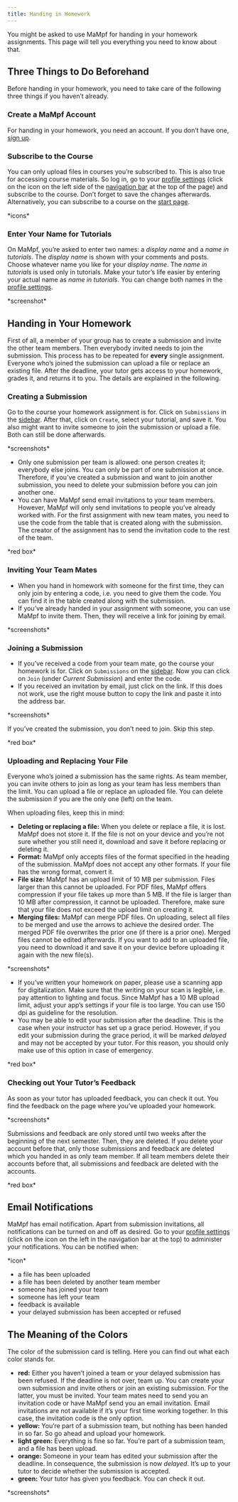 ```yaml
---
title: Handing in Homework
---
```

You might be asked to use MaMpf for handing in your homework assignments. This page will tell you everything you need to know about that.

## Three Things to Do Beforehand
Before handing in your homework, you need to take care of the following three things if you haven’t already.

### Create a MaMpf Account
For handing in your homework, you need an account. If you don’t have one, [sign up](https://mampf.mathi.uni-heidelberg.de/users/sign_up?locale=en).

### Subscribe to the Course
You can only upload files in courses you’re subscribed to. This is also true for accessing course materials. So log in, go to your [profile settings](../docs/profile) (click on the icon on the left side of the [navigation bar](../docs/nav-bar) at the top of the page) and subscribe to the course. Don’t forget to save the changes afterwards. Alternatively, you can subscribe to a course on the [start page](../docs/my-home-page).

\*icons\*

### Enter Your Name for Tutorials
On MaMpf, you’re asked to enter two names: a *display name* and a *name in tutorials*. The *display name* is shown with your comments and posts. Choose whatever name you like for your *display name*. The *name in tutorials* is used only in tutorials. Make your tutor’s life easier by entering your actual name as *name in tutorials*. You can change both names in the [profile settings](../docs/profile).

\*screenshot\*

## Handing in Your Homework
First of all, a member of your group has to create a submission and invite the other team members. Then everybody invited needs to join the submission. This process has to be repeated for **every** single assignment. Everyone who’s joined the submission can upload a file or replace an existing file. After the deadline, your tutor gets access to your homework, grades it, and returns it to you. The details are explained in the following.

### Creating a Submission
Go to the course your homework assignment is for. Click on `Submissions` in the [sidebar](../docs/sidebar). After that, click on `Create`, select your tutorial, and save it. You also might want to invite someone to join the submission or upload a file. Both can still be done afterwards.

\*screenshots\*

* Only one submission per team is allowed: one person creates it; everybody else joins. You can only be part of one submission at once. Therefore, if you’ve created a submission and want to join another submission, you need to delete your submission before you can join another one.
* You can have MaMpf send email invitations to your team members. However, MaMpf will only send invitations to people you’ve already worked with. For the first assignment with new team mates, you need to use the code from the table that is created along with the submission. The creator of the assignment has to send the invitation code to the rest of the team.

\*red box\*

### Inviting Your Team Mates
* When you hand in homework with someone for the first time, they can only join by entering a code, i.e. you need to give them the code. You can find it in the table created along with the submission.
* If you’ve already handed in your assignment with someone, you can use MaMpf to invite them. Then, they will receive a link for joining by email.

\*screenshots\*

### Joining a Submission
* If you’ve received a code from your team mate, go the course your homework is for. Click on `Submissions` on the [sidebar](../docs/sidebar). Now you can click on `Join` (under *Current Submission*) and enter the code.
* If you received an invitation by email, just click on the link. If this does not work, use the right mouse button to copy the link and paste it into the address bar.

\*screenshots\*

If you’ve created the submission, you don’t need to join. Skip this step.

\*red box\*

### Uploading and Replacing Your File
Everyone who’s joined a submission has the same rights. As team member, you can invite others to join as long as your team has less members than the limit. You can upload a file or replace an uploaded file. You can delete the submission if you are the only one (left) on the team.

When uploading files, keep this in mind:
* **Deleting or replacing a file:** When you delete or replace a file, it is lost. MaMpf does not store it. If the file is not on your device and you’re not sure whether you still need it, download and save it before replacing or deleting it.
* **Format:** MaMpf only accepts files of the format specified in the heading of the submission. MaMpf does not accept any other formats. If your file has the wrong format, convert it.
* **File size:** MaMpf has an upload limit of 10 MB per submission. Files larger than this cannot be uploaded. For PDF files, MaMpf offers compression if your file takes up more than 5 MB. If the file is larger than 10 MB after compression, it cannot be uploaded. Therefore, make sure that your file does not exceed the upload limit on creating it.
* **Merging files:** MaMpf can merge PDF files. On uploading, select all files to be merged and use the arrows to achieve the desired order. The merged PDF file overwrites the prior one (if there is a prior one). Merged files cannot be edited afterwards. If you want to add to an uploaded file, you need to download it and save it on your device before uploading it again with the new file(s).

\*screenshots\*

* If you’ve written your homework on paper, please use a scanning app for digitalization. Make sure that the writing on your scan is legible, i.e. pay attention to lighting and focus. Since MaMpf has a 10 MB upload limit, adjust your app’s settings if your file is too large. You can use 150 dpi as guideline for the resolution.
* You may be able to edit your submission after the deadline. This is the case when your instructor has set up a grace period. However, if you edit your submission during the grace period, it will be marked *delayed* and may not be accepted by your tutor. For this reason, you should only make use of this option in case of emergency.

\*red box\*

### Checking out Your Tutor’s Feedback
As soon as your tutor has uploaded feedback, you can check it out. You find the feedback on the page where you’ve uploaded your homework.

\*screenshots\*

Submissions and feedback are only stored until two weeks after the beginning of the next semester. Then, they are deleted. If you delete your account before that, only those submissions and feedback are deleted which you handed in as only team member. If all team members delete their accounts before that, all submissions and feedback are deleted with the accounts.

\*red box\*

## Email Notifications
MaMpf has email notification. Apart from submission invitations, all notifications can be turned on and off as desired. Go to your [profile settings](../docs/profile) (click on the icon on the left in the navigation bar at the top) to administer your notifications. You can be notified when:

\*icon\*

* a file has been uploaded
* a file has been deleted by another team member
* someone has joined your team
* someone has left your team
* feedback is available
* your delayed submission has been accepted or refused

## The Meaning of the Colors
The color of the submission card is telling. Here you can find out what each color stands for.

* **red:** Either you haven’t joined a team or your delayed submission has been refused. If the deadline is not over, team up. You can create your own submission and invite others or join an existing submission. For the latter, you must be invited. Your team mates need to send you an invitation code or have MaMpf send you an email invitation. Email invitations are not available if it’s your first time working together. In this case, the invitation code is the only option.
* **yellow:** You’re part of a submission team, but nothing has been handed in so far. So go ahead and upload your homework.
* **light green:** Everything is fine so far. You’re part of a submission team, and a file has been upload.
* **orange:** Someone in your team has edited your submission after the deadline. In consequence, the submission is now *delayed*. It’s up to your tutor to decide whether the submission is accepted.
* **green:** Your tutor has given you feedback. You can check it out.

\*screenshots\*
